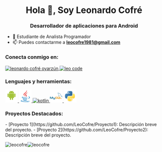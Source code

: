 <h1 align="center">Hola 👋, Soy Leonardo Cofré</h1>
<h3 align="center">Desarrollador de aplicaciones para Android</h3>

- 🌱 Estudiante de Analista Programador
- 📫 Puedes contactarme a **leocofre1981@gmail.com**

<h3 align="left">Conecta conmigo en:</h3>
<p align="left">
  <a href="https://linkedin.com/in/leo-cofre-developer/" target="blank">
    <img align="center" src="https://raw.githubusercontent.com/rahuldkjain/github-profile-readme-generator/master/src/images/icons/Social/linked-in-alt.svg" alt="leonardo cofré oyarzún" height="30" width="40" />
  </a>
  <a href="https://fb.com/leo code" target="blank">
    <img align="center" src="https://raw.githubusercontent.com/rahuldkjain/github-profile-readme-generator/master/src/images/icons/Social/facebook.svg" alt="leo code" height="30" width="40" />
  </a>
</p>

<h3 align="left">Lenguajes y herramientas:</h3>
<p align="left">
  <a href="https://developer.android.com" target="_blank" rel="noreferrer">
    <img src="https://raw.githubusercontent.com/devicons/devicon/master/icons/android/android-original-wordmark.svg" alt="android" width="40" height="40" />
  </a>
  <a href="https://www.java.com" target="_blank" rel="noreferrer">
    <img src="https://raw.githubusercontent.com/devicons/devicon/master/icons/java/java-original.svg" alt="java" width="40" height="40" />
  </a>
  <a href="https://kotlinlang.org" target="_blank" rel="noreferrer">
    <img src="https://www.vectorlogo.zone/logos/kotlinlang/kotlinlang-icon.svg" alt="kotlin" width="40" height="40" />
  </a>
  <a href="https://www.mysql.com/" target="_blank" rel="noreferrer">
    <img src="https://raw.githubusercontent.com/devicons/devicon/master/icons/mysql/mysql-original-wordmark.svg" alt="mysql" width="40" height="40" />
  </a>
  <a href="https://www.python.org" target="_blank" rel="noreferrer">
    <img src="https://raw.githubusercontent.com/devicons/devicon/master/icons/python/python-original.svg" alt="python" width="40" height="40" />
  </a>
</p>

<h3 align="left">Proyectos Destacados:</h3>
<p align="left">
  - [Proyecto 1](https://github.com/LeoCofre/Proyecto1): Descripción breve del proyecto.
  - [Proyecto 2](https://github.com/LeoCofre/Proyecto2): Descripción breve del proyecto.
</p>

<p>
  <img align="left" src="https://github-readme-stats.vercel.app/api/top-langs?username=leocofre&show_icons=true&locale=en&layout=compact" alt="leocofre" />
</p>
<p>
  <img align="left" src="https://github-readme-streak-stats.herokuapp.com/?user=leocofre&" alt="leocofre" />
</p>
